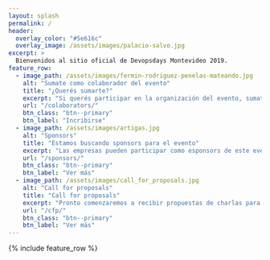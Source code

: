 ```yaml
---
layout: splash
permalink: /
header:
  overlay_color: "#5e616c"
  overlay_image: /assets/images/palacio-salvo.jpg
excerpt: >
  Bienvenidos al sitio oficial de Devopsdays Montevideo 2019.
feature_row:
  - image_path: /assets/images/fermin-rodriguez-penelas-mateando.jpg
    alt: "Sumate como colaborador del evento"
    title: "¿Querés sumarte?"
    excerpt: "Si querés participar en la organización del evento, sumate como colaborador!"
    url: "/colaborators/"
    btn_class: "btn--primary"
    btn_label: "Incribirse"
  - image_path: /assets/images/artigas.jpg
    alt: "Sponsors"
    title: "Estamos buscando sponsors para el evento"
    excerpt: "Las empresas pueden participar como esponsors de este evento. Conocé más sobre las propuestas."
    url: "/sponsors/"
    btn_class: "btn--primary"
    btn_label: "Ver más"
  - image_path: /assets/images/call_for_proposals.jpg
    alt: "Call for proposals"
    title: "Call for proposals"
    excerpt: "Pronto comenzaremos a recibir propuestas de charlas para el evento! Encontrá las bases acá."
    url: "/cfp/"
    btn_class: "btn--primary"
    btn_label: "Ver más"      
---
```


{% include feature_row %}